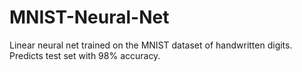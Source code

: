 # MNIST-Neural-Net
Linear neural net trained on the MNIST dataset of handwritten digits. Predicts test set with 98% accuracy.
